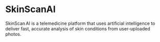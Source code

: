 # SkinScanAI
SkinScan AI is a telemedicine platform that uses artificial intelligence to deliver fast, accurate analysis of skin conditions from user-uploaded photos.
